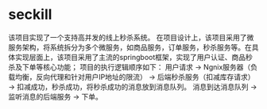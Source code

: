 # seckill
  该项目实现了一个支持高并发的线上秒杀系统。
	在项目设计上，该项目采用了微服务架构，将系统拆分为多个微服务，如商品服务，订单服务，秒杀服务等。在具体实现层面上，该项目采用了主流的springboot框架，实现了用户认证、商品秒杀及下单等核心功能；
 	项目的执行逻辑顺序如下：
  用户请求 -> Ngnix服务器（负载均衡，反向代理和针对用户IP地址的限流） -> 后端秒杀服务（扣减库存请求） -> 扣减成功，秒杀成功，将秒杀成功的消息放到消息队列。
  消息到达消息队列 -> 监听消息的后端服务 -> 下单。
